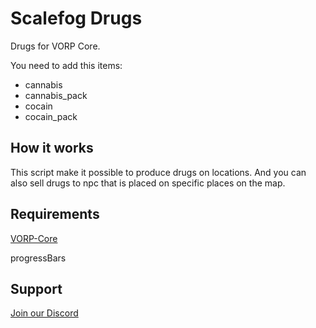 # Scalefog Drugs

Drugs for VORP Core. 

You need to add this items:

- cannabis
- cannabis_pack
- cocain
- cocain_pack

## How it works 
This script make it possible to produce drugs on locations. And you can also sell drugs to npc that is placed on specific places on the map.

## Requirements
[VORP-Core](https://github.com/VORPCORE/VORP-Core/releases)

progressBars


## Support

[Join our Discord](https://scalefog.com/discord)
